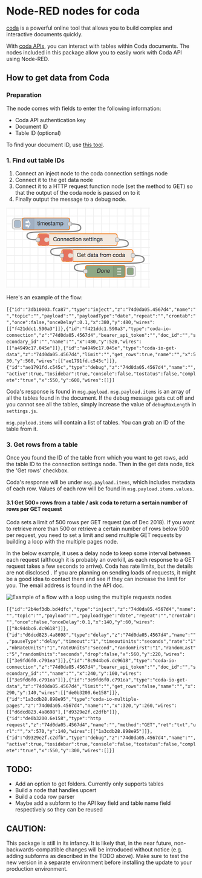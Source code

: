 # Node-RED nodes for coda

[coda](https://coda.io/ "coda") is a powerful  online tool that allows you to build complex and interactive documents quickly.

With [coda APIs](https://coda.io/developers/apis/v1beta1 "coda.io APIs"), you can interact with tables within Coda documents. The nodes included in this package allow you to easily work with Coda API using Node-RED.

## How to get data from Coda
### Preparation
The node comes with fields to enter the following information:
  - Coda API authentication key
  - Document ID
  - Table ID (optional)

To find your document ID, use [this tool](https://coda.io/developers/apis/v1beta1#doc-ids).

### 1. Find out table IDs
1. Connect an inject node to the coda connection settings node
2. Connect it to the get data node
3. Connect it to a HTTP request function node (set the method to GET) so that the output of the coda node is passed on to it
4. Finally output the message to a debug node.

![Example of a basic flow using the coda nodes](./doc/images/flow_basic.jpg)

Here's an example of the flow:

```[{"id":"3db10003.fca87","type":"inject","z":"74d0da05.4567d4","name":"","topic":"","payload":"","payloadType":"date","repeat":"","crontab":"","once":false,"onceDelay":0.1,"x":380,"y":480,"wires":[["f421ddc1.590a3"]]},{"id":"f421ddc1.590a3","type":"coda-io-connection","z":"74d0da05.4567d4","bearer_api_token":"","doc_id":"","secondary_id":"","name":"","x":480,"y":520,"wires":[["a4949c17.045e"]]},{"id":"a4949c17.045e","type":"coda-io-get-data","z":"74d0da05.4567d4","limit":"","get_rows":true,"name":"","x":530,"y":560,"wires":[["ae1791fd.c545c"]]},{"id":"ae1791fd.c545c","type":"debug","z":"74d0da05.4567d4","name":"","active":true,"tosidebar":true,"console":false,"tostatus":false,"complete":"true","x":550,"y":600,"wires":[]}]```

Coda's response is found in `msg.payload`. `msg.payload.items` is an array of all the tables found in the document. If the debug message gets cut off and you cannot see all the tables, simply increase the value of `debugMaxLength` in `settings.js`.

 `msg.payload.items` will contain a list of tables. You can grab an ID of the table from it.


### 3. Get rows from a table
Once you found the ID of the table from which you want to get rows, add the table ID to the connection settings node. Then in the get data node, tick the 'Get rows' checkbox.

Coda's response will be under `msg.payload.items`, which includes metadata of each row. Values of each row will be found in `msg.payload.items.values`.

#### 3.1 Get 500+ rows from a table / ask coda to return a sertain number of rows per GET request
Coda sets a limit of 500 rows per GET request (as of Dec 2018). If you want to retrieve more than 500 or retrieve a certain number of rows below 500 per request, you need to set a limit and send multiple GET requests by building a loop with the multiple pages node.

In the below example, it uses a delay node to keep some interval between each request (although it is probably an overkill, as each response to a GET request takes a few seconds to arrive). Coda has rate limits, but the details are not disclosed . If you are planning on sending loads of requests, it might be a good idea to contact them and see if they can increase the limit for you. The email address is found in the API doc.

![Example of a flow with a loop using the multiple requests nodes](./doc/images/flow_multiple_requests.jpg)

```[{"id":"2b4ef3db.bd4dfc","type":"inject","z":"74d0da05.4567d4","name":"","topic":"","payload":"","payloadType":"date","repeat":"","crontab":"","once":false,"onceDelay":0.1,"x":140,"y":60,"wires":[["8c944bc6.dc9618"]]},{"id":"d6dcd823.4a8698","type":"delay","z":"74d0da05.4567d4","name":"","pauseType":"delay","timeout":"1","timeoutUnits":"seconds","rate":"1","nbRateUnits":"1","rateUnits":"second","randomFirst":"1","randomLast":"5","randomUnits":"seconds","drop":false,"x":560,"y":220,"wires":[["3e9fd6f0.c791ea"]]},{"id":"8c944bc6.dc9618","type":"coda-io-connection","z":"74d0da05.4567d4","bearer_api_token":"","doc_id":"","secondary_id":"","name":"","x":240,"y":100,"wires":[["3e9fd6f0.c791ea"]]},{"id":"3e9fd6f0.c791ea","type":"coda-io-get-data","z":"74d0da05.4567d4","limit":"","get_rows":false,"name":"","x":290,"y":140,"wires":[["de0b3200.6e158"]]},{"id":"1a3cdb28.898e95","type":"coda-io-multiple-pages","z":"74d0da05.4567d4","name":"","x":320,"y":260,"wires":[["d6dcd823.4a8698"],["d9329e2f.c2dfb"]]},{"id":"de0b3200.6e158","type":"http request","z":"74d0da05.4567d4","name":"","method":"GET","ret":"txt","url":"","x":570,"y":140,"wires":[["1a3cdb28.898e95"]]},{"id":"d9329e2f.c2dfb","type":"debug","z":"74d0da05.4567d4","name":"","active":true,"tosidebar":true,"console":false,"tostatus":false,"complete":"true","x":550,"y":300,"wires":[]}]```

## TODO:
- Add an option to get folders. Currently only supports tables
- Build a node that handles upcert
- Build a coda row parser
- Maybe add a subform to the API key field and table name field respectively so they can be reused

## CAUTION:
This package is still in its infancy. It is likely that, in the near future, non-backwards-compatible changes will be introduced without notice (e.g. adding subforms as described in the TODO above). Make sure to test the new version in a separate environment before installing the update to your production environment.
